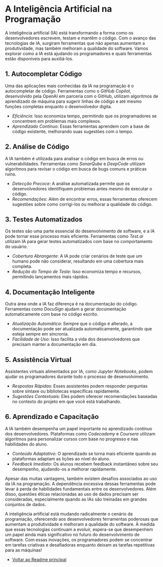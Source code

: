 # A Inteligência Artificial na Programação

A inteligência artificial (IA) está transformando a forma como os desenvolvedores escrevem, testam e mantêm o código. Com o avanço das tecnologias de IA, surgiram ferramentas que não apenas aumentam a produtividade, mas também melhoram a qualidade do software. Vamos explorar como a IA está ajudando os programadores e quais ferramentas estão disponíveis para auxiliá-los.

## 1. Autocompletar Código

Uma das aplicações mais conhecidas da IA na programação é o autocompletar de código. Ferramentas como o *GitHub Copilot*, desenvolvido pela OpenAI em parceria com o GitHub, utilizam algoritmos de aprendizado de máquina para sugerir linhas de código e até mesmo funções completas enquanto o desenvolvedor digita.

- *Eficiência*: Isso economiza tempo, permitindo que os programadores se concentrem em problemas mais complexos.
- *Aprendizado Contínuo*: Essas ferramentas aprendem com a base de código existente, melhorando suas sugestões com o tempo.

## 2. Análise de Código

A IA também é utilizada para analisar o código em busca de erros ou vulnerabilidades. Ferramentas como *SonarQube* e *DeepCode* utilizam algoritmos para revisar o código em busca de bugs comuns e práticas ruins.

- *Detecção Precoce*: A análise automatizada permite que os desenvolvedores identifiquem problemas antes mesmo de executar o código.
- *Recomendações*: Além de encontrar erros, essas ferramentas oferecem sugestões sobre como corrigi-los ou melhorar a qualidade do código.

## 3. Testes Automatizados

Os testes são uma parte essencial do desenvolvimento de software, e a IA pode tornar esse processo mais eficiente. Ferramentas como *Test.ai* utilizam IA para gerar testes automatizados com base no comportamento do usuário.

- *Cobertura Abrangente*: A IA pode criar cenários de teste que um humano pode não considerar, resultando em uma cobertura mais completa.
- *Redução do Tempo de Teste*: Isso economiza tempo e recursos, permitindo lançamentos mais rápidos.

## 4. Documentação Inteligente

Outra área onde a IA faz diferença é na documentação do código. Ferramentas como *DocuSign* ajudam a gerar documentação automaticamente com base no código escrito.

- *Atualização Automática*: Sempre que o código é alterado, a documentação pode ser atualizada automaticamente, garantindo que esteja sempre em sincronia.
- *Facilidade de Uso*: Isso facilita a vida dos desenvolvedores que precisam manter a documentação em dia.

## 5. Assistência Virtual

Assistentes virtuais alimentados por IA, como *Jupyter Notebooks*, podem ajudar os programadores durante todo o processo de desenvolvimento.

- *Respostas Rápidas*: Esses assistentes podem responder perguntas sobre sintaxe ou bibliotecas específicas rapidamente.
- *Sugestões Contextuais*: Eles podem oferecer recomendações baseadas no contexto do projeto em que você está trabalhando.

## 6. Aprendizado e Capacitação

A IA também desempenha um papel importante no aprendizado contínuo dos desenvolvedores. Plataformas como *Codecademy* e *Coursera* utilizam algoritmos para personalizar cursos com base no progresso e nas habilidades do aluno.

- *Conteúdo Adaptativo*: O aprendizado se torna mais eficiente quando as plataformas adaptam as lições ao nível do aluno.
- *Feedback Imediato*: Os alunos recebem feedback instantâneo sobre seu desempenho, ajudando-os a melhorar rapidamente.

Apesar das muitas vantagens, também existem desafios associados ao uso da IA na programação. A dependência excessiva dessas ferramentas pode levar à perda de habilidades fundamentais entre os desenvolvedores. Além disso, questões éticas relacionadas ao uso de dados precisam ser consideradas, especialmente quando as IAs são treinadas em grandes conjuntos de dados.

A inteligência artificial está mudando radicalmente o cenário da programação, oferecendo aos desenvolvedores ferramentas poderosas que aumentam a produtividade e melhoram a qualidade do software. À medida que essas tecnologias continuam a evoluir, espera-se que desempenhem um papel ainda mais significativo no futuro do desenvolvimento de software. Com essas inovações, os programadores podem se concentrar em tarefas criativas e desafiadoras enquanto deixam as tarefas repetitivas para as máquinas!

- [Voltar ao Readme principal](../README.md)
